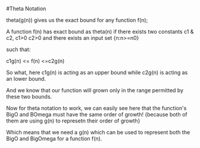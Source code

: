 #Theta Notation

theta(g(n)) gives us the exact bound for any function f(n);

A function f(n) has exact bound as theta(n) if there exists two constants c1 & c2, 
c1>0 c2>0 and there exists an input set {n:n>=n0}

such that:

c1g(n) <= f(n) <=c2g(n)

So what, here c1g(n) is acting as an upper bound while c2g(n) is acting as an lower bound.

And we know that our function will grown only in the range permitted by these two bounds.

Now for theta notation to work, we can easily see here that the function's BigO and BOmega must have the same order of growth! {because both of them are using g(n) to represetn their order of growth}

Which means that we need a g(n) which can be used to represent both the BigO and BigOmega for a function f(n).
